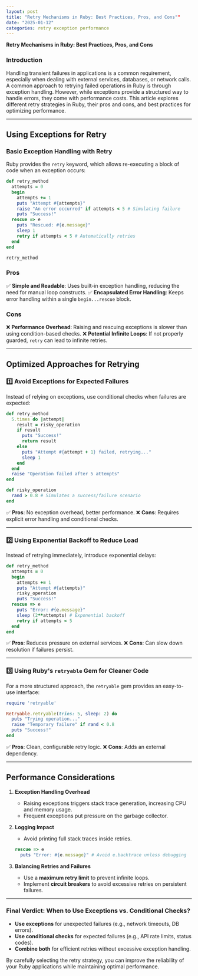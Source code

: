 ```yaml
---
layout: post
title: "Retry Mechanisms in Ruby: Best Practices, Pros, and Cons""
date: "2025-01-12"
categories: retry exception performance
---
```


**Retry Mechanisms in Ruby: Best Practices, Pros, and Cons**

### Introduction
Handling transient failures in applications is a common requirement, especially when dealing with external services, databases, or network calls. A common approach to retrying failed operations in Ruby is through exception handling. However, while exceptions provide a structured way to handle errors, they come with performance costs. This article explores different retry strategies in Ruby, their pros and cons, and best practices for optimizing performance.

---

## **Using Exceptions for Retry**
### **Basic Exception Handling with Retry**
Ruby provides the `retry` keyword, which allows re-executing a block of code when an exception occurs:

```ruby
def retry_method
  attempts = 0
  begin
    attempts += 1
    puts "Attempt #{attempts}"
    raise "An error occurred" if attempts < 5 # Simulating failure
    puts "Success!"
  rescue => e
    puts "Rescued: #{e.message}"
    sleep 1
    retry if attempts < 5 # Automatically retries
  end
end

retry_method
```

### **Pros**
✅ **Simple and Readable**: Uses built-in exception handling, reducing the need for manual loop constructs.
✅ **Encapsulated Error Handling**: Keeps error handling within a single `begin...rescue` block.

### **Cons**
❌ **Performance Overhead**: Raising and rescuing exceptions is slower than using condition-based checks.
❌ **Potential Infinite Loops**: If not properly guarded, `retry` can lead to infinite retries.

---

## **Optimized Approaches for Retrying**
### **1️⃣ Avoid Exceptions for Expected Failures**
Instead of relying on exceptions, use conditional checks when failures are expected:

```ruby
def retry_method
  5.times do |attempt|
    result = risky_operation
    if result
      puts "Success!"
      return result
    else
      puts "Attempt #{attempt + 1} failed, retrying..."
      sleep 1
    end
  end
  raise "Operation failed after 5 attempts"
end

def risky_operation
  rand > 0.8 # Simulates a success/failure scenario
end
```
✅ **Pros**: No exception overhead, better performance.
❌ **Cons**: Requires explicit error handling and conditional checks.

---

### **2️⃣ Using Exponential Backoff to Reduce Load**
Instead of retrying immediately, introduce exponential delays:

```ruby
def retry_method
  attempts = 0
  begin
    attempts += 1
    puts "Attempt #{attempts}"
    risky_operation
    puts "Success!"
  rescue => e
    puts "Error: #{e.message}"
    sleep (2**attempts) # Exponential backoff
    retry if attempts < 5
  end
end
```
✅ **Pros**: Reduces pressure on external services.
❌ **Cons**: Can slow down resolution if failures persist.

---

### **3️⃣ Using Ruby's `retryable` Gem for Cleaner Code**
For a more structured approach, the `retryable` gem provides an easy-to-use interface:

```ruby
require 'retryable'

Retryable.retryable(tries: 5, sleep: 2) do
  puts "Trying operation..."
  raise "Temporary failure" if rand < 0.8
  puts "Success!"
end
```
✅ **Pros**: Clean, configurable retry logic.
❌ **Cons**: Adds an external dependency.

---

## **Performance Considerations**
1. **Exception Handling Overhead**
   - Raising exceptions triggers stack trace generation, increasing CPU and memory usage.
   - Frequent exceptions put pressure on the garbage collector.

2. **Logging Impact**
   - Avoid printing full stack traces inside retries.
   ```ruby
   rescue => e
     puts "Error: #{e.message}" # Avoid e.backtrace unless debugging
   ```

3. **Balancing Retries and Failures**
   - Use a **maximum retry limit** to prevent infinite loops.
   - Implement **circuit breakers** to avoid excessive retries on persistent failures.

---

### **Final Verdict: When to Use Exceptions vs. Conditional Checks?**
- **Use exceptions** for unexpected failures (e.g., network timeouts, DB errors).
- **Use conditional checks** for expected failures (e.g., API rate limits, status codes).
- **Combine both** for efficient retries without excessive exception handling.

By carefully selecting the retry strategy, you can improve the reliability of your Ruby applications while maintaining optimal performance.

